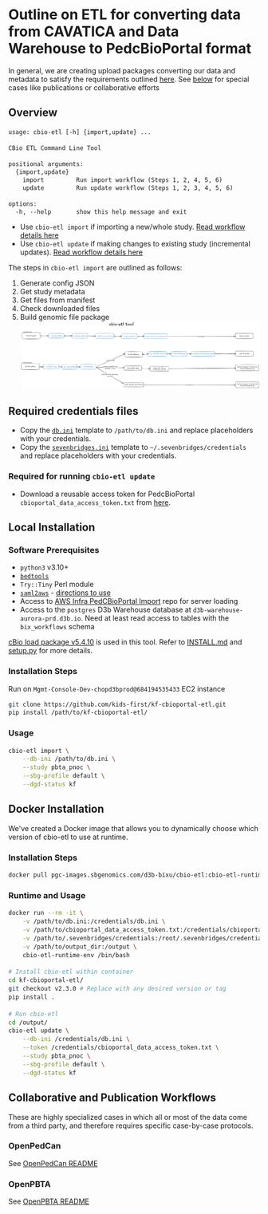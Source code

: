 # Outline on ETL for converting data from CAVATICA and Data Warehouse to PedcBioPortal format
In general, we are creating upload packages converting our data and metadata to satisfy the requirements outlined [here](https://docs.cbioportal.org/5.1-data-loading/data-loading/file-formats).
See [below](#collaborative-and-publication-workflows) for special cases like publications or collaborative efforts
## Overview
```
usage: cbio-etl [-h] {import,update} ...

CBio ETL Command Line Tool

positional arguments:
  {import,update}
    import         Run import workflow (Steps 1, 2, 4, 5, 6)
    update         Run update workflow (Steps 1, 2, 3, 4, 5, 6)

options:
  -h, --help       show this help message and exit
```
- Use `cbio-etl import` if importing a new/whole study. [Read workflow details here](docs/WHOLE_STUDY_IMPORT.md)
- Use `cbio-etl update` if making changes to existing study (incremental updates). [Read workflow details here](docs/INCREMENTAL_UPDATES.md)

The steps in `cbio-etl import` are outlined as follows:
1. Generate config JSON
1. Get study metadata
1. Get files from manifest
1. Check downloaded files
1. Build genomic file package
![Pipeline Flowchart](images/etl_flowchart.png)

## Required credentials files
- Copy the [`db.ini`](template_credentials/template.db.ini) template to `/path/to/db.ini` and replace placeholders with your credentials.
- Copy the [`sevenbridges.ini`](template_credentials/template.sevenbridges.ini) template to `~/.sevenbridges/credentials` and replace placeholders with your credentials.

### Required for running `cbio-etl update`
- Download a reusable access token for PedcBioPortal `cbioportal_data_access_token.txt` from [here](https://pedcbioportal.kidsfirstdrc.org/webAPI#using-data-access-tokens).

## Local Installation
### Software Prerequisites
+ `python3` v3.10+
+ [`bedtools`](https://bedtools.readthedocs.io/en/latest/content/installation.html)
+ `Try::Tiny` Perl module
+ [`saml2aws`](https://github.com/Versent/saml2aws) - [directions to use](https://www.notion.so/d3b/Setup-SAML-Login-1056131f1200806ba182f7b7c1793a40?pvs=4)
+ Access to [AWS Infra PedCBioPortal Import](https://github.com/d3b-center/aws-infra-pedcbioportal-import) repo for server loading
+ Access to the `postgres` D3b Warehouse database at `d3b-warehouse-aurora-prd.d3b.io`. Need at least read access to tables with the `bix_workflows` schema

[cBio load package v5.4.10](https://github.com/cBioPortal/cbioportal/releases/tag/v5.4.10) is used in this tool.
Refer to [INSTALL.md](docs/INSTALL.md) and [setup.py](setup.py) for more details.

### Installation Steps
Run on `Mgmt-Console-Dev-chopd3bprod@684194535433` EC2 instance
```sh
git clone https://github.com/kids-first/kf-cbioportal-etl.git
pip install /path/to/kf-cbioportal-etl/
```

### Usage
```sh
cbio-etl import \
    --db-ini /path/to/db.ini \
    --study pbta_pnoc \
    --sbg-profile default \
    --dgd-status kf 
  ```

## Docker Installation
We've created a Docker image that allows you to dynamically choose which version of cbio-etl to use at runtime.
### Installation Steps
```sh
docker pull pgc-images.sbgenomics.com/d3b-bixu/cbio-etl:cbio-etl-runtime-env
```

### Runtime and Usage
```sh
docker run --rm -it \
    -v /path/to/db.ini:/credentials/db.ini \
    -v /path/to/cbioportal_data_access_token.txt:/credentials/cbioportal_data_access_token.txt \
    -v /path/to/.sevenbridges/credentials:/root/.sevenbridges/credentials \
    -v /path/to/output_dir:/output \
    cbio-etl-runtime-env /bin/bash

# Install cbio-etl within container
cd kf-cbioportal-etl/
git checkout v2.3.0 # Replace with any desired version or tag
pip install .

# Run cbio-etl
cd /output/
cbio-etl update \
    --db-ini /credentials/db.ini \
    --token /credentials/cbioportal_data_access_token.txt \
    --study pbta_pnoc \
    --sbg-profile default \
    --dgd-status kf
```

## Collaborative and Publication Workflows
These are highly specialized cases in which all or most of the data come from a third party, and therefore requires specific case-by-case protocols.

### OpenPedCan
See [OpenPedCan README](COLLABORATIONS/openTARGETS/README.md)

### OpenPBTA
See [OpenPBTA README](COLLABORATIONS/openPBTA/README.md)